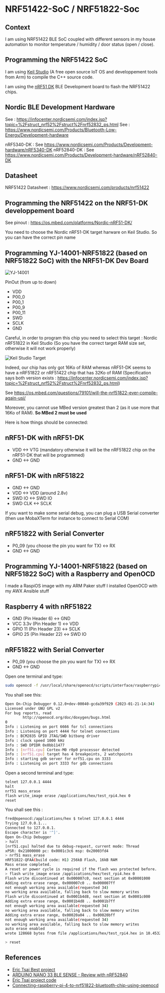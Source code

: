 # NRF51422-SoC / NRF51822-Soc

## Context

I am using NRF51422 BLE SoC coupled with different sensors in my house automation to monitor temperature / humidity / door status (open / close).

## Programming the NRF51422 SoC

I am using [Keil Studio](https://studio.keil.arm.com/) (A free open source IoT OS and developpement tools from Arm) to compile the C++ source code.

I am using the [nRF51 DK](https://www.nordicsemi.com/Products/Development-hardware/nrf51-dk) BLE Development board to flash the NRF51422 chips.

## Nordic BLE Development Hardware

See : <https://infocenter.nordicsemi.com/index.jsp?topic=%2Fstruct_nrf52%2Fstruct%2Fnrf52832_ps.html>
See : <https://www.nordicsemi.com/Products/Bluetooth-Low-Energy/Development-hardware>

nRF5340-DK : See <https://www.nordicsemi.com/Products/Development-hardware/nRF5340-DK>
nRF52840-DK : See <https://www.nordicsemi.com/Products/Development-hardware/nRF52840-DK>

## Datasheet

NRF51422 Datasheet : <https://www.nordicsemi.com/products/nrf51422>

## Programming the NRF51422 on the NRF51-DK developpement board

See pinout : <https://os.mbed.com/platforms/Nordic-nRF51-DK/>

You need to choose the Nordic nRF51-DK target harware on Keil Studio.
So you can have the correct pin name

## Programming YJ-14001-NRF51822 (based on NRF51822 SoC) with the NRF51-DK Dev Board

![YJ-14001](img/yj-14001.jpg)

PinOut (from up to down)

* VDD
* P00_0
* P00_1
* P00_9
* P00_11
* SWD
* SCLK
* GND

Careful, in order to program this chip you need to select this target : Nordic nRF51822 in Keil Studio (So you have the correct target RAM size set, otherwise it will not work properly)

![Keil Studio Target](img/keil-studio-target-hardware.jpg)

Indeed, our chip has only got 16Ko of RAM whereas nRF51-DK seems to have a nRF51822 or nRF51422 chip that has 32Ko of RAM (Specification says both version exists : <https://infocenter.nordicsemi.com/index.jsp?topic=%2Fstruct_nrf52%2Fstruct%2Fnrf52832_ps.html>)

See <https://os.mbed.com/questions/79101/will-the-nrf51822-ever-compile-again-usi/>

Moreover, you cannot use MBed version greatest than 2 (as it use more that 16Ko of RAM).
__So MBed 2 must be used__

Here is how things should be connected:

nRF51-DK with nRF51-DK
----------------------

* VDD <-> VTG (mandatory otherwise it will be the nRF51822 chip on the nRF51-DK that will be programmed)
* GND <-> GND

nRF51-DK with nRF51822
----------------------

* GND <-> GND
* VDD <-> VDD (around 2.8v)
* SWD IO <-> SWD IO
* SWD CLK <-> SCLK

If you want to make some serial debug, you can plug a USB Serial converter (then use MobaXTerm for instance to connect to Serial COM)

nRF51822 with Serial Converter
------------------------------

* P0_09 (you choose the pin you want for TX) <-> RX
* GND <-> GND

## Programming YJ-14001-NRF51822 (based on NRF51822 SoC) with a Raspberry and OpenOCD

I made a RaspiOS image with my ARM Paker stuff
I installed OpenOCD with my AWX Ansible stuff


Raspberry 4 with nRF51822
-------------------------

* GND (Pin Header 6) <-> GND
* VCC 3.3v (Pin Header 1) <-> VDD
* GPIO 11 (Pin Header 23) <-> SCLK
* GPIO 25 (Pin Header 22) <-> SWD IO

nRF51822 with Serial Converter
------------------------------

* P0_09 (you choose the pin you want for TX) <-> RX
* GND <-> GND

Open one terminal and type:

```bash 
sudo openocd -f /usr/local/share/openocd/scripts/interface/raspberrypi4-native.cfg  -c "transport select swd; set WORKAREASIZE 0" -f target/nrf51.cfg
```

You shall see this:

```bash
Open On-Chip Debugger 0.12.0+dev-00040-gcda39f929 (2023-01-21-14:34)
Licensed under GNU GPL v2
For bug reports, read
        http://openocd.org/doc/doxygen/bugs.html
0
Info : Listening on port 6666 for tcl connections
Info : Listening on port 4444 for telnet connections
Info : BCM2835 GPIO JTAG/SWD bitbang driver
Info : clock speed 1000 kHz
Info : SWD DPIDR 0x0bb11477
Info : [nrf51.cpu] Cortex-M0 r0p0 processor detected
Info : [nrf51.cpu] target has 4 breakpoints, 2 watchpoints
Info : starting gdb server for nrf51.cpu on 3333
Info : Listening on port 3333 for gdb connections
```

Open a second terminal and type:

```bash
telnet 127.0.0.1 4444
halt
nrf51 mass_erase
flash write_image erase /applications/hex/test_rpi4.hex 0
reset
```

You shall see this :

```bash
fred@openocd:/applications/hex $ telnet 127.0.0.1 4444
Trying 127.0.0.1...
Connected to 127.0.0.1.
Escape character is '^]'.
Open On-Chip Debugger
> halt                                                     
[nrf51.cpu] halted due to debug-request, current mode: Thread 
xPSR: 0x21000000 pc: 0x0001c3c6 msp: 0x20003fd4
> nrf51 mass_erase
nRF51822-QFAA(build code: H1) 256kB Flash, 16kB RAM
Mass erase completed.
A reset or power cycle is required if the flash was protected before.
> flash write_image erase /applications/hex/test_rpi4.hex 0
Flash write discontinued at 0x000007c0, next section at 0x00001000
Adding extra erase range, 0x000007c0 .. 0x000007ff
not enough working area available(requested 34)
no working area available, falling back to slow memory writes
Flash write discontinued at 0x0001b4d8, next section at 0x0001c000
Adding extra erase range, 0x0001b4d8 .. 0x0001b7ff
not enough working area available(requested 34)
no working area available, falling back to slow memory writes
Adding extra erase range, 0x00020a04 .. 0x00020bff
not enough working area available(requested 34)
no working area available, falling back to slow memory writes
auto erase enabled
wrote 128668 bytes from file /applications/hex/test_rpi4.hex in 10.453257s (12.020 KiB/s)

> reset
```

## References

* [Eric Tsai Best project](https://www.hackster.io/erictsai/lora-tooth-small-ble-sensors-over-wifi-lora-gateways-0aa109)
* [ARDUINO NANO 33 BLE SENSE - Review with nRF52840](https://community.element14.com/products/roadtest/rv/roadtest_reviews/963/arduino_nano_33_ble_1)
* [Eric Tsai project code](https://os.mbed.com/users/electronichamsters/)
* [Connecting-raspberry-pi-4-to-nrf51822-bluetooth-chip-using-openocd](https://sysadmin-central.com/2020/12/05/connecting-raspberry-pi-4-to-nrf51822-bluetooth-chip-using-openocd/)
